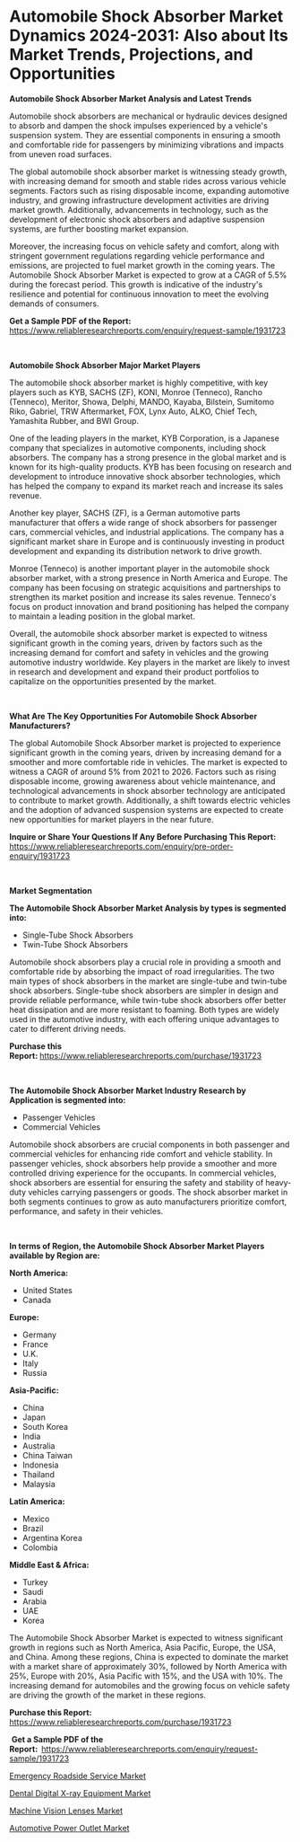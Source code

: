 <p><h1>Automobile Shock Absorber Market Dynamics 2024-2031: Also about Its Market Trends, Projections, and Opportunities</h1></p><p><strong>Automobile Shock Absorber Market Analysis and Latest Trends</strong></p>
<p><p>Automobile shock absorbers are mechanical or hydraulic devices designed to absorb and dampen the shock impulses experienced by a vehicle's suspension system. They are essential components in ensuring a smooth and comfortable ride for passengers by minimizing vibrations and impacts from uneven road surfaces.</p><p>The global automobile shock absorber market is witnessing steady growth, with increasing demand for smooth and stable rides across various vehicle segments. Factors such as rising disposable income, expanding automotive industry, and growing infrastructure development activities are driving market growth. Additionally, advancements in technology, such as the development of electronic shock absorbers and adaptive suspension systems, are further boosting market expansion.</p><p>Moreover, the increasing focus on vehicle safety and comfort, along with stringent government regulations regarding vehicle performance and emissions, are projected to fuel market growth in the coming years. The Automobile Shock Absorber Market is expected to grow at a CAGR of 5.5% during the forecast period. This growth is indicative of the industry's resilience and potential for continuous innovation to meet the evolving demands of consumers.</p></p>
<p><strong>Get a Sample PDF of the Report:&nbsp;</strong> <a href="https://www.reliableresearchreports.com/enquiry/request-sample/1931723">https://www.reliableresearchreports.com/enquiry/request-sample/1931723</a></p>
<p>&nbsp;</p>
<p><strong>Automobile Shock Absorber Major Market Players</strong></p>
<p><p>The automobile shock absorber market is highly competitive, with key players such as KYB, SACHS (ZF), KONI, Monroe (Tenneco), Rancho (Tenneco), Meritor, Showa, Delphi, MANDO, Kayaba, Bilstein, Sumitomo Riko, Gabriel, TRW Aftermarket, FOX, Lynx Auto, ALKO, Chief Tech, Yamashita Rubber, and BWI Group.</p><p>One of the leading players in the market, KYB Corporation, is a Japanese company that specializes in automotive components, including shock absorbers. The company has a strong presence in the global market and is known for its high-quality products. KYB has been focusing on research and development to introduce innovative shock absorber technologies, which has helped the company to expand its market reach and increase its sales revenue.</p><p>Another key player, SACHS (ZF), is a German automotive parts manufacturer that offers a wide range of shock absorbers for passenger cars, commercial vehicles, and industrial applications. The company has a significant market share in Europe and is continuously investing in product development and expanding its distribution network to drive growth.</p><p>Monroe (Tenneco) is another important player in the automobile shock absorber market, with a strong presence in North America and Europe. The company has been focusing on strategic acquisitions and partnerships to strengthen its market position and increase its sales revenue. Tenneco's focus on product innovation and brand positioning has helped the company to maintain a leading position in the global market.</p><p>Overall, the automobile shock absorber market is expected to witness significant growth in the coming years, driven by factors such as the increasing demand for comfort and safety in vehicles and the growing automotive industry worldwide. Key players in the market are likely to invest in research and development and expand their product portfolios to capitalize on the opportunities presented by the market.</p></p>
<p>&nbsp;</p>
<p><strong>What Are The Key Opportunities For Automobile Shock Absorber Manufacturers?</strong></p>
<p><p>The global Automobile Shock Absorber market is projected to experience significant growth in the coming years, driven by increasing demand for a smoother and more comfortable ride in vehicles. The market is expected to witness a CAGR of around 5% from 2021 to 2026. Factors such as rising disposable income, growing awareness about vehicle maintenance, and technological advancements in shock absorber technology are anticipated to contribute to market growth. Additionally, a shift towards electric vehicles and the adoption of advanced suspension systems are expected to create new opportunities for market players in the near future.</p></p>
<p><strong>Inquire or Share Your Questions If Any Before Purchasing This Report:</strong> <a href="https://www.reliableresearchreports.com/enquiry/pre-order-enquiry/1931723">https://www.reliableresearchreports.com/enquiry/pre-order-enquiry/1931723</a></p>
<p>&nbsp;</p>
<p><strong>Market Segmentation</strong></p>
<p><strong>The Automobile Shock Absorber Market Analysis by types is segmented into:</strong></p>
<p><ul><li>Single-Tube Shock Absorbers</li><li>Twin-Tube Shock Absorbers</li></ul></p>
<p><p>Automobile shock absorbers play a crucial role in providing a smooth and comfortable ride by absorbing the impact of road irregularities. The two main types of shock absorbers in the market are single-tube and twin-tube shock absorbers. Single-tube shock absorbers are simpler in design and provide reliable performance, while twin-tube shock absorbers offer better heat dissipation and are more resistant to foaming. Both types are widely used in the automotive industry, with each offering unique advantages to cater to different driving needs.</p></p>
<p><strong>Purchase this Report:&nbsp;</strong><a href="https://www.reliableresearchreports.com/purchase/1931723">https://www.reliableresearchreports.com/purchase/1931723</a></p>
<p>&nbsp;</p>
<p><strong>The Automobile Shock Absorber Market Industry Research by Application is segmented into:</strong></p>
<p><ul><li>Passenger Vehicles</li><li>Commercial Vehicles</li></ul></p>
<p><p>Automobile shock absorbers are crucial components in both passenger and commercial vehicles for enhancing ride comfort and vehicle stability. In passenger vehicles, shock absorbers help provide a smoother and more controlled driving experience for the occupants. In commercial vehicles, shock absorbers are essential for ensuring the safety and stability of heavy-duty vehicles carrying passengers or goods. The shock absorber market in both segments continues to grow as auto manufacturers prioritize comfort, performance, and safety in their vehicles.</p></p>
<p>&nbsp;</p>
<p><strong>In terms of Region, the Automobile Shock Absorber Market Players available by Region are:</strong></p>
<p>
    <p> <strong> North America: </strong>
        <ul>
            <li>United States</li>
            <li>Canada</li>
        </ul>
        </p> 
    <p> <strong> Europe: </strong>
        <ul>
            <li>Germany</li>
            <li>France</li>
            <li>U.K.</li>
            <li>Italy</li>
            <li>Russia</li>
        </ul>
        </p> 
    <p> <strong> Asia-Pacific: </strong>
        <ul>
            <li>China</li>
            <li>Japan</li>
            <li>South Korea</li>
            <li>India</li>
            <li>Australia</li>
            <li>China Taiwan</li>
            <li>Indonesia</li>
            <li>Thailand</li>
            <li>Malaysia</li>
        </ul>
        </p> 
    <p> <strong> Latin America: </strong>
        <ul>
            <li>Mexico</li>
            <li>Brazil</li>
            <li>Argentina Korea</li>
            <li>Colombia</li>
        </ul>
        </p> 
    <p> <strong> Middle East & Africa: </strong>
        <ul>
            <li>Turkey</li>
            <li>Saudi</li>
            <li>Arabia</li>
            <li>UAE</li>
            <li>Korea</li>
        </ul>
    </p>
    </p>
<p><p>The Automobile Shock Absorber Market is expected to witness significant growth in regions such as North America, Asia Pacific, Europe, the USA, and China. Among these regions, China is expected to dominate the market with a market share of approximately 30%, followed by North America with 25%, Europe with 20%, Asia Pacific with 15%, and the USA with 10%. The increasing demand for automobiles and the growing focus on vehicle safety are driving the growth of the market in these regions.</p></p>
<p><strong>Purchase this Report: </strong><a href="https://www.reliableresearchreports.com/purchase/1931723">https://www.reliableresearchreports.com/purchase/1931723</a></p>
<p>&nbsp;<strong>Get a Sample PDF of the Report:&nbsp;&nbsp;</strong><a href="https://www.reliableresearchreports.com/enquiry/request-sample/1931723">https://www.reliableresearchreports.com/enquiry/request-sample/1931723</a></p>
<p><strong></strong></p>
<p><p><a href="https://github.com/gamblestampleyjenny50m5sl6/Market-Research-Report-List-1/blob/main/emergency-roadside-service-market.md">Emergency Roadside Service Market</a></p><p><a href="https://issuu.com/reportprime-2/docs/dental-digital-x-ray-equipment-market-size-2030.pp">Dental Digital X-ray Equipment Market</a></p><p><a href="https://issuu.com/reportprime-2/docs/machine-vision-lenses-market-size-2030.pptx">Machine Vision Lenses Market</a></p><p><a href="https://github.com/wwwkeltoum/Market-Research-Report-List-2/blob/main/automotive-power-outlet-market.md">Automotive Power Outlet Market</a></p></p>